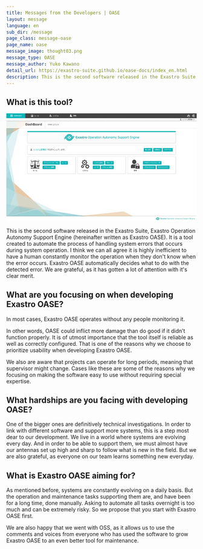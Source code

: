 ```yaml
---
title: Messages from the Developers | OASE
layout: message
language: en
sub_dir: /message
page_class: message-oase
page_name: oase
message_image: thought03.png
message_type: OASE
message_author: Yuko Kawano
detail_url: https://exastro-suite.github.io/oase-docs/index_en.html
description: This is the second software released in the Exastro Suite, Exastro Operation Autonomy Support Engine. It is a tool created to automate the process of handling system errors that occurs during system operation.
---
```

<h2>What is this tool?</h2>

<div class="image right"><img src="/message/img/image_oase01.jpg" alt="OASE image"></div>

<p>This is the second software released in the Exastro Suite, Exastro Operation Autonomy Support Engine (hereinafter written as Exastro OASE). It is a tool created to automate the process of handling system errors that occurs during system operation. I think we can all agree it is highly inefficient to have a human constantly monitor the operation when they don't know when the error occurs. Exastro OASE automatically decides what to do with the detected error. We are grateful, as it has gotten a lot of attention with it's clear merit.</p>

<h2>What are you focusing on when developing Exastro OASE?</h2>
<p>In most cases, Exastro OASE operates without any people monitoring it.</p>
<p>In other words, OASE could inflict more damage than do good if it didn’t function properly. It is of utmost importance that the tool itself is reliable as well as correctly configured. That is one of the reasons why we choose to prioritize usability when developing Exastro OASE.</p>
<p>We also are aware that projects can operate for long periods, meaning that supervisor might change. Cases like these are some of the reasons why we focusing on making the software easy to use without requiring special expertise.</p>

<h2>What hardships are you facing with developing OASE?</h2>
<p>One of the bigger ones are definitively technical investigations. In order to link with different software and support more systems, this is a step most dear to our development. We live in a world where systems are evolving every day. And in order to be able to support them, we must almost have our antennas set up high and sharp to follow what is new in the field. But we are also grateful, as everyone on our team learns something new everyday.</p>

<h2>What is Exastro OASE aiming for?</h2>
<p>As mentioned before, systems are constantly evolving on a daily basis. But the operation and maintenance tasks supporting them are, and have been for a long time, done manually. Asking to automate all tasks overnight is too much and can be extremely risky. So we propose that you start with Exastro OASE first.</p>
<p>We are also happy that we went with OSS, as it allows us to use the comments and voices from everyone who has used the software to grow Exastro OASE to an even better tool for maintenance.</p>